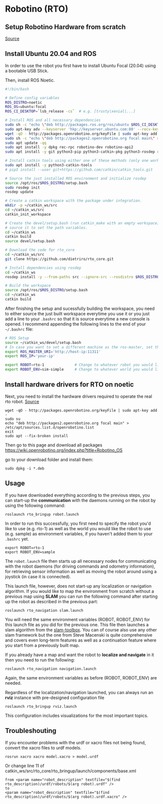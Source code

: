# Robotino (RTO)
## Setup Robotino Hardware from scratch



[Source](https://github.com/dietriro/rto_core)

## Install Ubuntu 20.04 and ROS


In order to use the robot you first have to install Ubuntu Focal (20.04) using a bootable USB Stick. 

Then, install ROS Noetic.

```bash
#!/bin/bash

# Define config variables
ROS_DISTRO=noetic 
ROS_OS=ubuntu:focal
ROS_CI_DESKTOP=`lsb_release -cs`  # e.g. [trusty|xenial|...]

# Install ROS and all necessary dependencies
sudo sh -c "echo \"deb http://packages.ros.org/ros/ubuntu $ROS_CI_DESKTOP main\" > /etc/apt/sources.list.d/ros-latest.list"
sudo apt-key adv --keyserver 'hkp://keyserver.ubuntu.com:80' --recv-key C1CF6E31E6BADE8868B172B4F42ED6FBAB17C654
wget -qO - http://packages.openrobotino.org/keyFile | sudo apt-key add -
sudo sh -c "echo \"deb http://packages2.openrobotino.org focal main\" > /etc/apt/sources.list.d/openrobotino.list"
sudo apt update -qq
sudo apt install -y dpkg rec-rpc robotino-dev robotino-api2 
sudo apt install -y git python3-pip python3-catkin-pkg python3-rosdep ros-$ROS_DISTRO-ros-base

# Install catkin tools using either one of these methods (only one works ususally, try it out in the worst case)
sudo apt install -y python3-catkin-tools
# pip3 install --user git+https://github.com/catkin/catkin_tools.git

# Source the just installed ROS environment and initialize rosdep
source /opt/ros/$ROS_DISTRO/setup.bash
sudo rosdep init
rosdep update

# Create a catkin workspace with the package under integration.
mkdir -p ~/catkin_ws/src
cd ~/catkin_ws/src
catkin_init_workspace

# Create the devel/setup.bash (run catkin_make with an empty workspace) and
# source it to set the path variables.
cd ~/catkin_ws
catkin build
source devel/setup.bash

# Download the code for rto_core
cd ~/catkin_ws/src
git clone https://github.com/dietriro/rto_core.git

# Install dependencies using rosdep
cd ~/catkin_ws
rosdep install -y --from-paths src --ignore-src --rosdistro $ROS_DISTRO --os=$ROS_OS

# Build the workspace
source /opt/ros/$ROS_DISTRO/setup.bash
cd ~/catkin_ws
catkin build
```

After finishing the setup and sucessfully building the workspace, you need to either source the just built workspace everytime you use it or you just add a line to your `.bashrc` so that it is source everytime a new console is opened. I recommend appending the following lines to the end of your `~/.bashrc` file:


```bash
# ROS Setup
source ~/catkin_ws/devel/setup.bash
# In case you want to set a different machine as the ros-master, set the ROS_MASTER_URI as well as ROS_IP to enable communication
export ROS_MASTER_URI='http://host-ip:11311'      
export ROS_IP='your-ip'                             

export ROBOT=rto-1              # Change to whatever robot you would like to use
export ROBOT_ENV=sim-simple     # Change to whatever world you would like to use
```

## Install hardware drivers for RTO on noetic
Next, you need to install the hardware drivers required to operate the real rto robot. [Source](https://wiki.openrobotino.org/index.php?title=Robotino_OS)
```
wget -qO - http://packages.openrobotino.org/keyFile | sudo apt-key add -
sudo su
echo "deb http://packages2.openrobotino.org focal main" > /etc/apt/sources.list.d/openrobotino.list
exit
sudo apt --fix-broken install
```
Then go to this page and download all packages 
https://wiki.openrobotino.org/index.php?title=Robotino_OS

go to your download folder and install them:
```
sudo dpkg -i *.deb
```


## Usage
If you have downloaded everything according to the previous steps, you can start-up the **communication** with the daemons running on the robot by using the following command:

    roslaunch rto_bringup robot.launch

In order to run this successfully, you first need to specify the robot you'd like to use (e.g. rto-1) as well as the world you would like the robot to use (e.g. sample) as environment variables, if you haven't added them to your `.bashrc` yet.

    export ROBOT=rto-1
    export ROBOT_ENV=sample

The `robot.launch` file then starts up all necessary nodes for communicating with the robot daemons (for driving commands and odometry information), for retrieving sensor information as well as moving the robot around using a joystick (in case it is connected). 

This launch file, however, does not start-up any localization or navigation algorithm. If you would like to map the environment from scratch without a previous map using **SLAM** you can run the following command after starting up the robot as described in the previous part:

    roslaunch rto_navigation slam.launch

You will need the same environment variables (ROBOT, ROBOT_ENV) for this launch file as you did for the previous one. This file then launches a slam algorithm from the [slam-toolbox](https://github.com/SteveMacenski/slam_toolbox). You can of course also use any other slam framework but the one from Steve Macenski is quite comprehensive and covers even long-term features as well as a continuation feature where you start from a previously built map.

If you already have a map and want the robot to **localize and navigate** in it then you need to run the following:

    roslaunch rto_navigation navigation.launch

Again, the same environment variables as before (ROBOT, ROBOT_ENV) are needed. 

Regardless of the localization/navigation launched, you can always run an **rviz** instance with pre-designed configuration file

    roslaunch rto_bringup rviz.launch

This configuration includes visualizations for the most important topics.

## Troubleshouting
If you encounter problems with the urdf or xacro files not being found, convert the xacro files to urdf models.
```
rosrun xacro xacro model.xacro > model.urdf
```
Or change line 11 of catkin_ws/src/rto_core/rto_bringup/launch/components/base.xml 
```
from <param name="robot_description" textfile="$(find rto_description)/urdf/robots/$(arg robot).urdf" />
to
<param name="robot_description" textfile="$(find rto_description)/urdf/robots/$(arg robot).urdf.xacro" />
```

